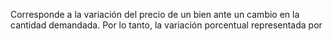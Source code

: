 
Corresponde a la variación del precio de un bien ante un cambio en la cantidad demandada. Por lo tanto, la variación porcentual representada por 